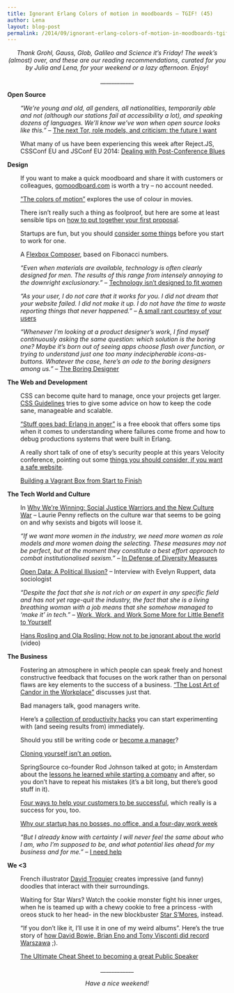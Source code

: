 ```yaml
---
title: Ignorant Erlang Colors of motion in moodboards – TGIF! (45)
author: Lena
layout: blog-post
permalink: /2014/09/ignorant-erlang-colors-of-motion-in-moodboards-tgif-45/
---
```

<p style="text-align: center;">
  <em>Thank Grohl, Gauss, Glob, Galileo and Science it’s Friday! The week’s (almost) over, and these are our reading recommendations, curated for you by Julia and Lena, for your weekend or a lazy afternoon. Enjoy!</em>
</p>

<p style="text-align: center;">
  ____________
</p>

**Open Source**

<p style="padding-left: 30px;">
  <em><span class="entryTitle">&#8220;</span>We&#8217;re young and old, all genders, all nationalities, temporarily able and not (although our stations fail at accessibility a lot), and speaking dozens of languages. We&#8217;ll know we&#8217;ve won when open source looks like this.&#8221; </em>– <span class="entryTitle"><a href="http://www.harihareswara.net/sumana/2014/09/15/0">The next Tor, role models, and criticism: the future I want</a></span>
</p>

<p style="padding-left: 30px;">
  What many of us have been experiencing this week after Reject.JS, CSSConf EU and JSConf EU 2014: <a href="https://the-pastry-box-project.net/wayne-thume/2014-september-14">Dealing with Post-Conference Blues</a>
</p>

**Design**

<p style="padding-left: 30px;">
  If you want to make a quick moodboard and share it with customers or colleagues, <a href="http://www.gomoodboard.com/">gomoodboard.com</a> is worth a try &#8211; no account needed.
</p>

<p style="padding-left: 30px;">
  <a href="http://thecolorsofmotion.com/films">&#8220;The colors of motion&#8221;</a> explores the use of colour in movies.
</p>

<p style="padding-left: 30px;">
  There isn&#8217;t really such a thing as foolproof, but here are some at least sensible tips on <a href="http://www.wearebranch.com/its-time-to-put-together-your-first-proposal-5-foolproof-tips-to-help-you-win-the-job/">how to put together your first proposal</a>.
</p>

<p style="padding-left: 30px;">
  Startups are fun, but you should <a href="http://www.webdesignerdepot.com/2014/08/5-things-to-consider-before-saying-yes-to-a-startup/">consider some things</a> before you start to work for one.
</p>

<p style="padding-left: 30px;">
  A <a href="http://maxsteenbergen.com/fibonacci/">Flexbox Composer</a>, based on Fibonacci numbers.
</p>

<p style="padding-left: 30px;">
  <em>&#8220;<strong></strong>Even when materials are available, technology is often clearly designed for men. The results of this range from intensely annoying to the downright exclusionary.&#8221;</em> – <a href="http://motherboard.vice.com/read/technology-isnt-designed-to-fit-women">Technology isn&#8217;t designed to fit women</a>
</p>

<p style="padding-left: 30px;">
  <em>&#8220;As your user, I do not care that it works for you. I did not dream that your website failed. I did not make it up. I do not have the time to waste reporting things that never happened.&#8221; – </em><a href="https://the-pastry-box-project.net/anne-gibson/2014-september-16">A small rant courtesy of your users</a>
</p>

<p style="padding-left: 30px;">
  <em>&#8220;Whenever I’m looking at a product designer’s work, I find myself continuously asking the same question: which solution is the boring one? Maybe it’s born out of seeing apps choose flash over function, or trying to understand just one too many indecipherable icons-as-buttons. Whatever the case, here’s an ode to the boring designers among us.&#8221; – </em><a href="http://blog.capwatkins.com/the-boring-designer">The Boring Designer</a>
</p>

**The Web and Development**

<p style="padding-left: 30px;">
  CSS can become quite hard to manage, once your projects get larger. <a href="http://cssguidelin.es/">CSS Guidelines</a> tries to give some advice on how to keep the code sane, manageable and scalable.
</p>

<p style="padding-left: 30px;">
  <a href="http://www.erlang-in-anger.com/">&#8220;Stuff goes bad: Erlang in anger&#8221;</a> is a free ebook that offers some tips when it comes to understanding where failures come frome and how to debug productions systems that were built in Erlang.
</p>

<p style="padding-left: 30px;">
  A really short talk of one of etsy&#8217;s security people at this years Velocity conference, pointing out some <a href="http://www.youtube.com/watch?v=8GMIm_Pcxuw">things you should consider, if you want a safe website</a>.
</p>

<p style="padding-left: 30px;">
  <a href="https://blog.engineyard.com/2014/building-a-vagrant-box">Building a Vagrant Box from Start to Finish</a>
</p>

**The Tech World and Culture**

<p style="padding-left: 30px;">
  In <a href="http://laurie-penny.com/why-were-winning-social-justice-warriors-and-the-new-culture-war/">Why We’re Winning: Social Justice Warriors and the New Culture War</a> – Laurie Penny reflects on the culture war that seems to be going on and why sexists and bigots will loose it.
</p>

<p style="padding-left: 30px;">
  <em>&#8220;If we want more women in the industry, we need more women as role models and more women doing the selecting. These measures may not be perfect, but at the moment they constitute a best effort approach to combat institutionalised sexism.&#8221; – </em><a href="https://medium.com/the-microchicks/in-defence-of-diversity-measures-48e4702b1dbd">In Defense of Diversity Measures</a>
</p>

<div class="article-titles" style="padding-left: 30px;">
  <p class="article-subtitle">
    <a href="https://www.mysciencework.com/news/11532/open-data-a-political-illusion">Open Data: A Political Illusion?</a> – Interview with Evelyn Ruppert, data sociologist
  </p>

  <p>
    <em>&#8220;Despite the fact that she is not rich or an expert in any specific field and has not yet rage-quit the industry, the fact that she is a living breathing woman with a job means that she somehow managed to &#8216;make it&#8217; in tech.&#8221; – </em><a href="https://medium.com/cool-code-pal/work-work-and-work-some-more-for-little-benefit-to-yourself-7f30e7757d14">Work, Work, and Work Some More for Little Benefit to Yourself</a>
  </p>

  <p>
    <a href="https://www.youtube.com/watch?v=Sm5xF-UYgdg">Hans Rosling and Ola Rosling: How not to be ignorant about the world</a> (video)
  </p>
</div>

**The Business**

<p style="padding-left: 30px;">
  Fostering an atmosphere in which people can speak freely and honest constructive feedback that focuses on the work rather than on personal flaws are key elements to the success of a business. <a href="http://www.helpscout.net/blog/candor-in-workplace/">&#8220;The Lost Art of Candor in the Workplace&#8221;</a> discusses just that.
</p>

<p style="padding-left: 30px;">
  <a>Bad managers talk, good managers write.</a>
</p>

<p style="padding-left: 30px;">
  Here&#8217;s a <a href="http://www.inc.com/jayson-demers/15-instant-productivity-hacks-every-professional-needs-to-know.html">collection of productivity hacks</a> you can start experimenting with (and seeing results from) immediately.
</p>

<p style="padding-left: 30px;">
  Should you still be writing code or <a href="https://medium.com/code-to-craft/when-do-you-decide-to-become-a-manager-from-a-programmer-6d52d14a6860">become a manager</a>?
</p>

<p style="padding-left: 30px;">
  <a href="http://www.youtube.com/watch?v=jGPrU15GuSw">Cloning yourself isn&#8217;t an option.</a>
</p>

<p style="padding-left: 30px;">
  SpringSource co-founder Rod Johnson talked at goto; in Amsterdam about the <a href="https://www.youtube.com/watch?v=cZHZm8JgTBk">lessons he learned while starting a company</a> and after, so you don&#8217;t have to repeat his mistakes (it&#8217;s a bit long, but there&#8217;s good stuff in it).
</p>

<p style="padding-left: 30px;">
  <a href="http://mashable.com/2014/09/17/customer-service-success/">Four ways to help your customers to be successful</a>, which really is a success for you, too.
</p>

<p style="padding-left: 30px;">
  <a href="http://qz.com/260846/why-our-startup-has-no-bosses-no-office-and-a-four-day-work-week/">Why our startup has no bosses, no office, and a four-day work week</a>
</p>

<p style="padding-left: 30px;">
  <em>&#8220;But I already know with certainty I will never feel the same about who I am, who I’m supposed to be, and what potential lies ahead for my business and for me.&#8221; – </em><a href="https://the-pastry-box-project.net/whitney-hess/2014-september-10">I need help</a>
</p>

**We <3**

<p style="padding-left: 30px;">
  French illustrator <a href="http://www.boredpanda.com/interactive-doodles-sketches-troqman/">David Troquier</a> creates impressive (and funny) doodles that interact with their surroundings.
</p>

<p style="padding-left: 30px;">
  Waiting for Star Wars? Watch the cookie monster fight his inner urges, when he is teamed up with a chewy cookie to free a princess -with oreos stuck to her head- in the new blockbuster <a href="http://www.youtube.com/watch?v=j-LfQCPJJkY">Star S&#8217;Mores</a>, instead.
</p>

<p style="padding-left: 30px;">
  &#8220;If you don&#8217;t like it, I&#8217;ll use it in one of my weird albums&#8221;. Here&#8217;s the true story of <a href="http://www.youtube.com/watch?v=FODvjYoVEi8">how David Bowie, Brian Eno and Tony Visconti did record Warszawa</a> ;).
</p>

<p style="padding-left: 30px;">
  <a href="http://www.makeuseof.com/tag/ultimate-cheat-sheet-becoming-great-public-speaker/">The Ultimate Cheat Sheet to becoming a great Public Speaker</a>
</p>

<p style="text-align: center;">
  ____________
</p>

<p style="text-align: center;">
  <em>Have a nice weekend!</em>
</p>